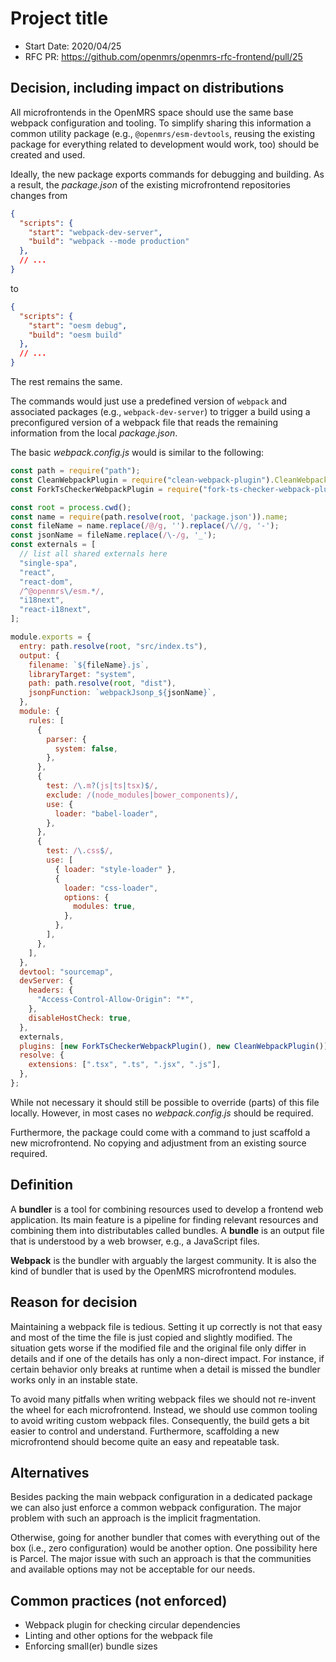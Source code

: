 # Project title
- Start Date: 2020/04/25
- RFC PR: https://github.com/openmrs/openmrs-rfc-frontend/pull/25

## Decision, including impact on distributions
All microfrontends in the OpenMRS space should use the same base webpack
configuration and tooling. To simplify sharing this information a common
utility package (e.g., `@openmrs/esm-devtools`, reusing the existing package
for everything related to development would work, too) should be created and
used.

Ideally, the new package exports commands for debugging and building. As a
result, the *package.json* of the existing microfrontend repositories changes
from

```json
{
  "scripts": {
    "start": "webpack-dev-server",
    "build": "webpack --mode production"
  },
  // ...
}
```

to

```json
{
  "scripts": {
    "start": "oesm debug",
    "build": "oesm build"
  },
  // ...
}
```

The rest remains the same.

The commands would just use a predefined version of `webpack` and associated
packages (e.g., `webpack-dev-server`) to trigger a build using a preconfigured
version of a webpack file that reads the remaining information from the local
*package.json*.

The basic *webpack.config.js* would is similar to the following:

```js
const path = require("path");
const CleanWebpackPlugin = require("clean-webpack-plugin").CleanWebpackPlugin;
const ForkTsCheckerWebpackPlugin = require("fork-ts-checker-webpack-plugin");

const root = process.cwd();
const name = require(path.resolve(root, 'package.json')).name;
const fileName = name.replace(/@/g, '').replace(/\//g, '-');
const jsonName = fileName.replace(/\-/g, '_');
const externals = [
  // list all shared externals here
  "single-spa",
  "react",
  "react-dom",
  /^@openmrs\/esm.*/,
  "i18next",
  "react-i18next",
];

module.exports = {
  entry: path.resolve(root, "src/index.ts"),
  output: {
    filename: `${fileName}.js`,
    libraryTarget: "system",
    path: path.resolve(root, "dist"),
    jsonpFunction: `webpackJsonp_${jsonName}`,
  },
  module: {
    rules: [
      {
        parser: {
          system: false,
        },
      },
      {
        test: /\.m?(js|ts|tsx)$/,
        exclude: /(node_modules|bower_components)/,
        use: {
          loader: "babel-loader",
        },
      },
      {
        test: /\.css$/,
        use: [
          { loader: "style-loader" },
          {
            loader: "css-loader",
            options: {
              modules: true,
            },
          },
        ],
      },
    ],
  },
  devtool: "sourcemap",
  devServer: {
    headers: {
      "Access-Control-Allow-Origin": "*",
    },
    disableHostCheck: true,
  },
  externals,
  plugins: [new ForkTsCheckerWebpackPlugin(), new CleanWebpackPlugin()],
  resolve: {
    extensions: [".tsx", ".ts", ".jsx", ".js"],
  },
};
```

While not necessary it should still be possible to override (parts) of this
file locally. However, in most cases no *webpack.config.js* should be required.

Furthermore, the package could come with a command to just scaffold a new
microfrontend. No copying and adjustment from an existing source required.

## Definition
A **bundler** is a tool for combining resources used to develop a frontend web
application. Its main feature is a pipeline for finding relevant resources and
combining them into distributables called bundles. A **bundle** is an output
file that is understood by a web browser, e.g., a JavaScript files.

**Webpack** is the bundler with arguably the largest community. It is also the
kind of bundler that is used by the OpenMRS microfrontend modules.

## Reason for decision
Maintaining a webpack file is tedious. Setting it up correctly is not that easy
and most of the time the file is just copied and slightly modified. The
situation gets worse if the modified file and the original file only differ in
details and if one of the details has only a non-direct impact. For instance,
if certain behavior only breaks at runtime when a detail is missed the bundler
works only in an instable state.

To avoid many pitfalls when writing webpack files we should not re-invent the
wheel for each microfrontend. Instead, we should use common tooling to avoid
writing custom webpack files. Consequently, the build gets a bit easier to
control and understand. Furthermore, scaffolding a new microfrontend should
become quite an easy and repeatable task.

## Alternatives
Besides packing the main webpack configuration in a dedicated package we can
also just enforce a common webpack configuration. The major problem with such
an approach is the implicit fragmentation.

Otherwise, going for another bundler that comes with everything out of the box
(i.e., zero configuration) would be another option. One possibility here is
Parcel. The major issue with such an approach is that the communities and
available options may not be acceptable for our needs.

## Common practices (not enforced)
- Webpack plugin for checking circular dependencies
- Linting and other options for the webpack file
- Enforcing small(er) bundle sizes
